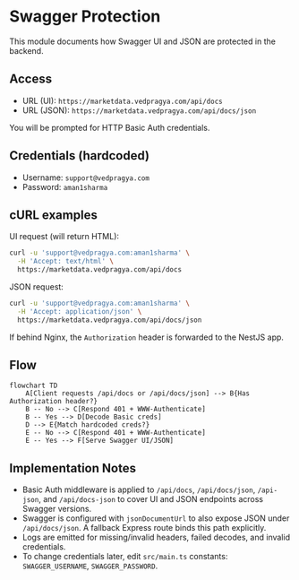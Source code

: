 # Swagger Protection

This module documents how Swagger UI and JSON are protected in the backend.

## Access

- URL (UI): `https://marketdata.vedpragya.com/api/docs`
- URL (JSON): `https://marketdata.vedpragya.com/api/docs/json`

You will be prompted for HTTP Basic Auth credentials.

## Credentials (hardcoded)

- Username: `support@vedpragya.com`
- Password: `aman1sharma`

## cURL examples

UI request (will return HTML):

```bash
curl -u 'support@vedpragya.com:aman1sharma' \
  -H 'Accept: text/html' \
  https://marketdata.vedpragya.com/api/docs
```

JSON request:

```bash
curl -u 'support@vedpragya.com:aman1sharma' \
  -H 'Accept: application/json' \
  https://marketdata.vedpragya.com/api/docs/json
```

If behind Nginx, the `Authorization` header is forwarded to the NestJS app.

## Flow

```mermaid
flowchart TD
    A[Client requests /api/docs or /api/docs/json] --> B{Has Authorization header?}
    B -- No --> C[Respond 401 + WWW-Authenticate]
    B -- Yes --> D[Decode Basic creds]
    D --> E{Match hardcoded creds?}
    E -- No --> C[Respond 401 + WWW-Authenticate]
    E -- Yes --> F[Serve Swagger UI/JSON]
```

## Implementation Notes

- Basic Auth middleware is applied to `/api/docs`, `/api/docs/json`, `/api-json`, and `/api/docs-json` to cover UI and JSON endpoints across Swagger versions.
- Swagger is configured with `jsonDocumentUrl` to also expose JSON under `/api/docs/json`. A fallback Express route binds this path explicitly.
- Logs are emitted for missing/invalid headers, failed decodes, and invalid credentials.
- To change credentials later, edit `src/main.ts` constants: `SWAGGER_USERNAME`, `SWAGGER_PASSWORD`.



